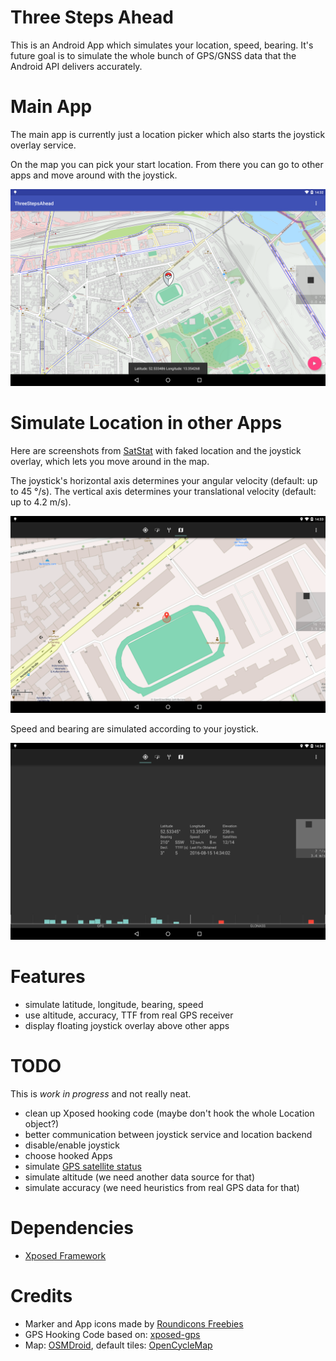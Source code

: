 # Three Steps Ahead

This is an Android App which simulates your location, speed, bearing.
It's future goal is to simulate the whole bunch of GPS/GNSS data that the Android API delivers accurately.

# Main App

The main app is currently just a location picker which also starts the joystick overlay service.

On the map you can pick your start location. From there you can go to other apps and move around with the joystick.

![](screenshots/v0.1-tsa.png)

# Simulate Location in other Apps

Here are screenshots from [SatStat](https://github.com/mvglasow/satstat) with faked location and the joystick overlay, which lets you move around in the map.

The joystick's horizontal axis determines your angular velocity (default: up to 45 °/s).
The vertical axis determines your translational velocity (default: up to 4.2 m/s).

![](screenshots/v0.1-satstat1.png)

Speed and bearing are simulated according to your joystick.

![](screenshots/v0.1-satstat2.png)

# Features

- simulate latitude, longitude, bearing, speed
- use altitude, accuracy, TTF from real GPS receiver
- display floating joystick overlay above other apps

# TODO

This is *work in progress* and not really neat.

- clean up Xposed hooking code (maybe don't hook the whole Location object?)
- better communication between joystick service and location backend
- disable/enable joystick
- choose hooked Apps
- simulate [GPS satellite status](https://developer.android.com/reference/android/location/GpsSatellite.html)
- simulate altitude (we need another data source for that)
- simulate accuracy (we need heuristics from real GPS data for that)

# Dependencies

- [Xposed Framework](http://forum.xda-developers.com/showthread.php?t=3034811)

# Credits

- Marker and App icons made by [Roundicons Freebies](http://www.flaticon.com/authors/roundicons-freebies)
- GPS Hooking Code based on: [xposed-gps](https://github.com/hilarycheng/xposed-gps)
- Map: [OSMDroid](https://github.com/osmdroid/osmdroid), default tiles: [OpenCycleMap](http://www.opencyclemap.org/)
